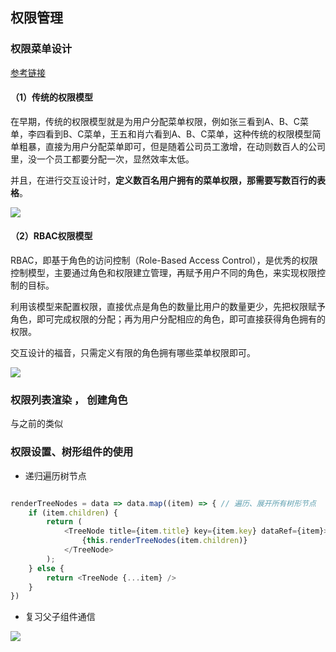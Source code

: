 ## 权限管理 

### 权限菜单设计
[参考链接](http://www.imooc.com/article/40553)

#### （1）传统的权限模型
在早期，传统的权限模型就是为用户分配菜单权限，例如张三看到A、B、C菜单，李四看到B、C菜单，王五和肖六看到A、B、C菜单，这种传统的权限模型简单粗暴，直接为用户分配菜单即可，但是随着公司员工激增，在动则数百人的公司里，没一个员工都要分配一次，显然效率太低。

并且，在进行交互设计时，**定义数百名用户拥有的菜单权限，那需要写数百行的表格**。

![](https://upload-images.jianshu.io/upload_images/9249356-a0faaf3dd42a9385.png?imageMogr2/auto-orient/strip%7CimageView2/2/w/1240)

#### （2）RBAC权限模型
RBAC，即基于角色的访问控制（Role-Based Access Control），是优秀的权限控制模型，主要通过角色和权限建立管理，再赋予用户不同的角色，来实现权限控制的目标。

利用该模型来配置权限，直接优点是角色的数量比用户的数量更少，先把权限赋予角色，即可完成权限的分配；再为用户分配相应的角色，即可直接获得角色拥有的权限。

交互设计的福音，只需定义有限的角色拥有哪些菜单权限即可。

![](https://upload-images.jianshu.io/upload_images/9249356-04081ef11abf8e68.png?imageMogr2/auto-orient/strip%7CimageView2/2/w/1240)

### 权限列表渲染 ， 创建角色 

与之前的类似

### 权限设置、树形组件的使用

- 递归遍历树节点

```javascript

renderTreeNodes = data => data.map((item) => { // 遍历、展开所有树形节点
    if (item.children) {
        return (
            <TreeNode title={item.title} key={item.key} dataRef={item}>
                {this.renderTreeNodes(item.children)}
            </TreeNode>
        );
    } else {
        return <TreeNode {...item} />
    }
})
```

- 复习父子组件通信

![](https://upload-images.jianshu.io/upload_images/9249356-26dbe8e0097aa9da.png?imageMogr2/auto-orient/strip%7CimageView2/2/w/1240)


